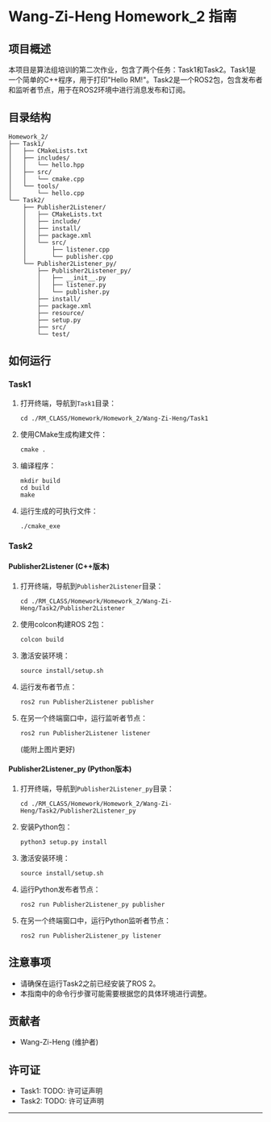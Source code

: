 # Wang-Zi-Heng Homework_2 指南

## 项目概述

本项目是算法组培训的第二次作业，包含了两个任务：Task1和Task2。Task1是一个简单的C++程序，用于打印"Hello RM!"。Task2是一个ROS2包，包含发布者和监听者节点，用于在ROS2环境中进行消息发布和订阅。

## 目录结构

```shell
Homework_2/
├── Task1/
│   ├── CMakeLists.txt
│   ├── includes/
│   │   └── hello.hpp
│   ├── src/
│   │   └── cmake.cpp
│   └── tools/
│       └── hello.cpp
└── Task2/
    ├── Publisher2Listener/
    │   ├── CMakeLists.txt
    │   ├── include/
    │   ├── install/
    │   ├── package.xml
    │   └── src/
    │       ├── listener.cpp
    │       └── publisher.cpp
    └── Publisher2Listener_py/
        ├── Publisher2Listener_py/
        │   ├── __init__.py
        │   ├── listener.py
        │   └── publisher.py
        ├── install/
        ├── package.xml
        ├── resource/
        ├── setup.py
        ├── src/
        └── test/
```

## 如何运行

### Task1

1. 打开终端，导航到`Task1`目录：
   ```shell
   cd ./RM_CLASS/Homework/Homework_2/Wang-Zi-Heng/Task1
   ```
2. 使用CMake生成构建文件：
   ```shell
   cmake .
   ```
3. 编译程序：
   ```shell
   mkdir build 
   cd build 
   make
   ```
4. 运行生成的可执行文件：
   ```shell
   ./cmake_exe
   ```

### Task2

#### Publisher2Listener (C++版本)

1. 打开终端，导航到`Publisher2Listener`目录：
   ```shell
   cd ./RM_CLASS/Homework/Homework_2/Wang-Zi-Heng/Task2/Publisher2Listener
   ```
2. 使用colcon构建ROS 2包：
   ```shell
   colcon build
   ```
3. 激活安装环境：
   ```shell
   source install/setup.sh
   ```
4. 运行发布者节点：
   ```shell
   ros2 run Publisher2Listener publisher
   ```
5. 在另一个终端窗口中，运行监听者节点：
   ```shell
   ros2 run Publisher2Listener listener
   ```
    (能附上图片更好)
#### Publisher2Listener_py (Python版本)

1. 打开终端，导航到`Publisher2Listener_py`目录：
   ```shell
   cd ./RM_CLASS/Homework/Homework_2/Wang-Zi-Heng/Task2/Publisher2Listener_py
   ```
2. 安装Python包：
   ```shell
   python3 setup.py install
   ```
3. 激活安装环境：
   ```shell
   source install/setup.sh
   ```
4. 运行Python发布者节点：
   ```shell
   ros2 run Publisher2Listener_py publisher
   ```
5. 在另一个终端窗口中，运行Python监听者节点：
   ```shell
   ros2 run Publisher2Listener_py listener
   ```

## 注意事项

- 请确保在运行Task2之前已经安装了ROS 2。
- 本指南中的命令行步骤可能需要根据您的具体环境进行调整。

## 贡献者

- Wang-Zi-Heng (维护者)

## 许可证

- Task1: TODO: 许可证声明
- Task2: TODO: 许可证声明

---